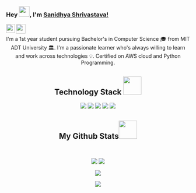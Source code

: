 ### Hey  <img src="https://github.com/TheDudeThatCode/TheDudeThatCode/blob/master/Assets/Hi.gif" width="29px">, I'm [Sanidhya Shrivastava!](https://www.linkedin.com/in/sanidhya-shrivastava/)

<!--
**SanidhyaShrivastava/SanidhyaShrivastava** is a ✨ _special_ ✨ repository because its `README.md` (this file) appears on your GitHub profile.

Here are some ideas to get you started:

- 🔭 I’m currently working on ...
- 🌱 I’m currently learning ...
- 👯 I’m looking to collaborate on ...
- 🤔 I’m looking for help with ...
- 💬 Ask me about ...
- 📫 How to reach me: ...
- 😄 Pronouns: ...
- ⚡ Fun fact: ...
-->
<a href="https://www.linkedin.com/in/sanidhya-shrivastava/">
  <img align="left" width="24px" src="https://static-exp1.licdn.com/sc/h/8zliikpi39umlw2wr99gu4a0u"  />
</a>
<a href="mailto:it.sanidhya@gmail.com">
  <img align="left" width="26px" src="https://upload.wikimedia.org/wikipedia/commons/7/7e/Gmail_icon_%282020%29.svg" />
</a>

<br>


</p>
<p align="center">
  I'm a 1st year student pursuing Bachelor's in Computer Science 🎓 from MIT ADT University 🏛. I'm a passionate learner who's always willing to learn and work across technologies 💡. Certified on AWS cloud and Python Programming. 
</p>


<h2 align="center">Technology Stack <img src="https://github.com/ritik307/ritik307/blob/main/images/laptop.gif" width="50"></h2>
<p align="center">
<img src="https://img.shields.io/badge/-java-E34A86?style=flat-square&logo=java"/>
<img src="https://img.shields.io/badge/C-00599C?style=flat-square&logo=c&logoColor=white"/>
<img src="https://img.shields.io/badge/-python-E34A86?style=flat-square&logo=python&logoColor=yellow"/>
  <img src="https://img.shields.io/badge/-GitHub-black?style=flat-square&logo=github"/>
  <img src="https://img.shields.io/badge/-Git-black?style=flat-square&logo=git"/>
 </p>
 
 
 <h2 align="center">
  My Github Stats<img src="https://media.giphy.com/media/VgCDAzcKvsR6OM0uWg/giphy.gif" width="50">
</h2>
 
<br>

<p align = "center">
  <img  src = "https://github-readme-stats.vercel.app/api?username=SanidhyaShrivastava&show_icons=true&theme=radical&line_height=27">
  <img src = "https://github-readme-stats.vercel.app/api/top-langs/?username=SanidhyaShrivastava&hide=html,css,shaderlab,kotlin,hlsl&theme=radical">
</p>

<p align = "center">
 <img  src="https://github-readme-streak-stats.herokuapp.com/?user=SanidhyaShrivastava&show_icons=true&locale=en&layout=compact&theme=radical&line_height=0" />
</p> 

<p align = "center">
 <img src="https://activity-graph.herokuapp.com/graph?username=SanidhyaShrivastava&theme=redical">
</p> 
